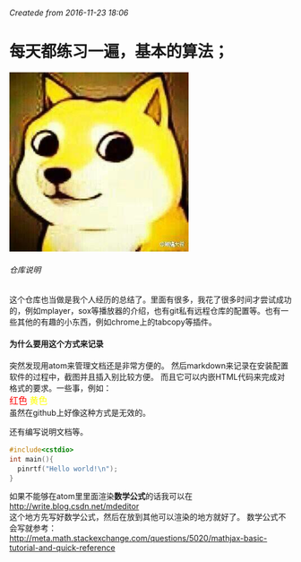###### Createde from	2016-11-23 18:06
#	每天都练习一遍，基本的算法；
![dog](/images/others/dog.jpg)
###### 仓库说明
这个仓库也当做是我个人经历的总结了。里面有很多，我花了很多时间才尝试成功的，例如mplayer，sox等播放器的介绍，也有git私有远程仓库的配置等。也有一些其他的有趣的小东西，例如chrome上的tabcopy等插件。
#### 为什么要用这个方式来记录
突然发现用atom来管理文档还是非常方便的。
然后markdown来记录在安装配置软件的过程中，截图并且插入别比较方便。
而且它可以内嵌HTML代码来完成对格式的要求。一些事，例如：     
<font color = red size = 3px>红色</font>
<font color = yellow size = 3px>黄色</font>   
虽然在github上好像这种方式是无效的。

还有编写说明文档等。


```c++
#include<cstdio>
int main(){   
  pinrtf("Hello world!\n");
}
```

如果不能够在atom里里面渲染**数学公式**的话我可以在<br/>
http://write.blog.csdn.net/mdeditor<br/>
这个地方先写好数学公式，然后在放到其他可以渲染的地方就好了。
数学公式不会写就参考：<br/>
http://meta.math.stackexchange.com/questions/5020/mathjax-basic-tutorial-and-quick-reference
